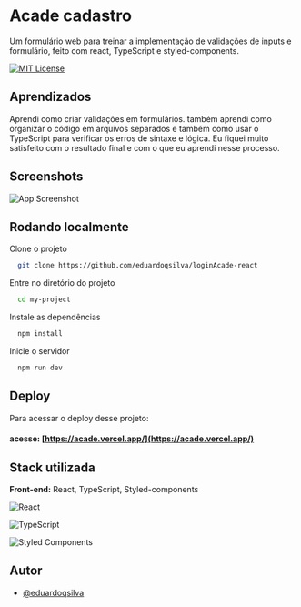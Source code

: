 # Acade cadastro

Um formulário web para treinar a implementação de validações de inputs e formulário, feito com react, TypeScript e styled-components.

[![MIT License](https://img.shields.io/badge/License-MIT-green.svg)](https://choosealicense.com/licenses/mit/)


## Aprendizados

Aprendi como criar validações em formulários. também aprendi como organizar o código em arquivos separados e também como usar o TypeScript para verificar os erros de sintaxe e lógica. Eu fiquei muito satisfeito com o resultado final e com o que eu aprendi nesse processo.




## Screenshots

![App Screenshot](https://media.discordapp.net/attachments/1068986684215132230/1093361224814702612/image.png?width=1111&height=625)





## Rodando localmente

Clone o projeto

```bash
  git clone https://github.com/eduardoqsilva/loginAcade-react
```

Entre no diretório do projeto

```bash
  cd my-project
```

Instale as dependências

```bash
  npm install
```

Inicie o servidor

```bash
  npm run dev
```


## Deploy

Para acessar o deploy desse projeto:

#### acesse: [https://acade.vercel.app/](https://acade.vercel.app/)



## Stack utilizada

**Front-end:** React, TypeScript, Styled-components 

![React](https://img.shields.io/badge/react-%2320232a.svg?style=for-the-badge&logo=react&logoColor=%2361DAFB)

![TypeScript](https://img.shields.io/badge/typescript-%23007ACC.svg?style=for-the-badge&logo=typescript&logoColor=white)

![Styled Components](https://img.shields.io/badge/styled--components-DB7093?style=for-the-badge&logo=styled-components&logoColor=white)

## Autor

- [@eduardoqsilva](https://www.github.com/eduardoqsilva)